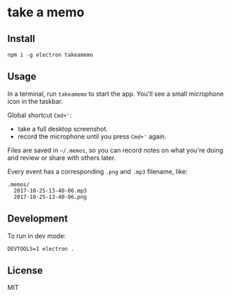 # take a memo

## Install

```
npm i -g electron takeamemo
```

## Usage

In a terminal, run `takeamemo` to start the app. You'll see a small microphone icon in the taskbar.

Global shortcut `Cmd+'`:

- take a full desktop screenshot.
- record the microphone until you press `Cmd+'` again.

Files are saved in `~/.memos`, so you can record notes on what you're doing and review or share with others later.

Every event has a corresponding `.png` and `.mp3` filename, like:

```
.memos/
  2017-10-25-13-40-06.mp3
  2017-10-25-13-40-06.png
```

## Development

To run in dev mode:

```
DEVTOOLS=1 electron .
```

## License

MIT
